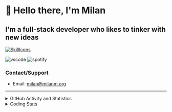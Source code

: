 # 👋 Hello there, I'm Milan
## I'm a full-stack developer who likes to tinker with new ideas
[![SkillIcons](https://skillicons.dev/icons?i=js,ts,nextjs,tailwind,html,go,bash,git,nginx,prisma,kubernetes,docker,linux)](https://skillicons.dev)

![vscode](https://nocache.advaith.workers.dev?url=https://img.shields.io/endpoint?url=https://dev.discordprofiles.me/api/badge/vscode/423203831971708958)
![spotify](https://nocache.advaith.workers.dev?url=https://img.shields.io/endpoint?url=https://dev.discordprofiles.me/api/badge/spotify/423203831971708958)

### Contact/Support

- Email: [milan@milanm.org](mailto:milan@milanm.org)
 
---
 
<details>
  <summary>GitHub Activity and Statistics</summary>
  <img src="/github-metrics.svg" />
</details>
<details>
  <summary>Coding Stats</summary>
  <!--START_SECTION:waka-->

```txt
TypeScript   4 hrs 30 mins   ████████████████░░░░░░░░░   63.82 %
JSON         1 hr 23 mins    █████░░░░░░░░░░░░░░░░░░░░   19.74 %
Docker       1 hr 6 mins     ████░░░░░░░░░░░░░░░░░░░░░   15.69 %
JavaScript   0 secs          ░░░░░░░░░░░░░░░░░░░░░░░░░   00.21 %
YAML         0 secs          ░░░░░░░░░░░░░░░░░░░░░░░░░   00.20 %
```

<!--END_SECTION:waka-->
</details>
